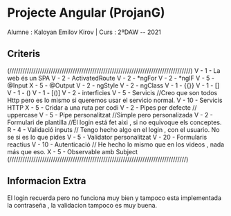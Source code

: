 # Projecte Angular (ProjanG)

Alumne : Kaloyan Emilov Kirov | Curs : 2ºDAW -- 2021

## Criteris

(///////////////////////////////////////////////////////////////////////////////////)
V - 1 - La web és un SPA
V - 2 - ActivatedRoute
V - 2 - *ngFor
V - 2 - *ngIF
V - 5 - @Input
X - 5 - @Output
V - 2 - ngStyle
V - 2 - ngClass
V - 1 - {{}}
V - 1 - []
V - 1 - ()
V - 1 - [()]
V - 2 - interficies
V - 5 - Servicis //Creo que son todos Http pero es lo mismo si queremos usar el servicio normal.
V - 10 - Servicis HTTP
X - 5 - Cridar a una ruta per codi
V - 2 - Pipes per defecte // uppercase
V - 5 - Pipe personalitzat //Simple pero personalizada
V - 2 - Formulari de plantilla //El login está fet aixi , si no equivoque els conceptes.
R - 4 - Validació inputs // Tengo hecho algo en el login , con el usuario. No se si es lo que pides
V - 5 - Validator personalitzat
V - 20 - Formularis reactius
V - 10 - Autenticació // He hecho lo mismo que en los videos , nada más que eso.
X - 5 - Observable amb Subject
(/////////////////////////////////////////////////////////////////////////////////)

## Informacion Extra
  El login recuerda pero no funciona muy bien y tampoco esta implementada la contraseña , la validacion tampoco es muy buena.
